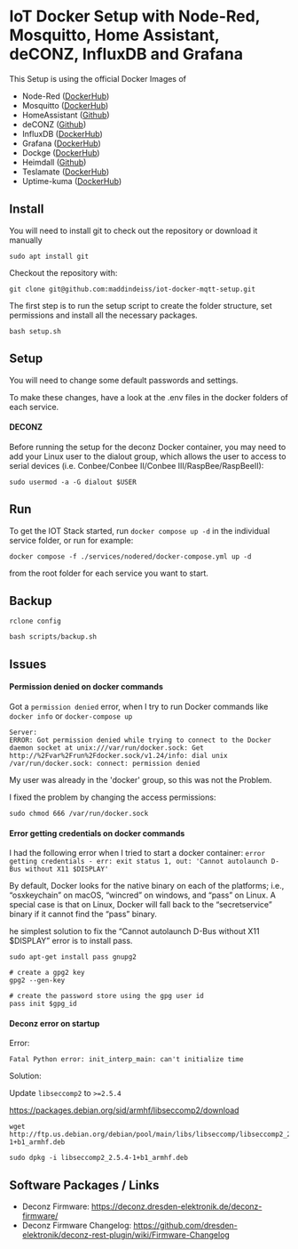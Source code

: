 # IoT Docker Setup with Node-Red, Mosquitto, Home Assistant, deCONZ, InfluxDB and Grafana

This Setup is using the official Docker Images of
* Node-Red ([DockerHub](https://hub.docker.com/r/nodered/node-red/))
* Mosquitto ([DockerHub](https://hub.docker.com/_/eclipse-mosquitto/))
* HomeAssistant ([Github](https://github.com/home-assistant/core/pkgs/container/raspberrypi4-homeassistant))
* deCONZ ([Github](https://github.com/deconz-community/deconz-docker/pkgs/container/deconz-docker))
* InfluxDB ([DockerHub](https://hub.docker.com/_/influxdb))
* Grafana ([DockerHub](https://hub.docker.com/r/grafana/grafana/))
* Dockge ([DockerHub](https://hub.docker.com/r/louislam/dockge))
* Heimdall ([Github](https://github.com/linuxserver/docker-heimdall/pkgs/container/heimdall))
* Teslamate ([DockerHub](https://hub.docker.com/r/teslamate/teslamate))
* Uptime-kuma ([DockerHub](https://hub.docker.com/r/louislam/uptime-kuma/))


## Install

You will need to install git to check out the repository or download it manually

```
sudo apt install git
```

Checkout the repository with:

```
git clone git@github.com:maddindeiss/iot-docker-mqtt-setup.git 
```

The first step is to run the setup script to create the folder structure, set permissions and install all the necessary packages.

```
bash setup.sh
```


## Setup

You will need to change some default passwords and settings. 

To make these changes, have a look at the .env files in the docker folders of each service.

#### DECONZ
Before running the setup for the deconz Docker container, you may need to add your Linux user to the dialout group, which allows the user to access to serial devices (i.e. Conbee/Conbee II/Conbee III/RaspBee/RaspBeeII):
```
sudo usermod -a -G dialout $USER
```

## Run

To get the IOT Stack started, run ``docker compose up -d`` in the individual service folder, or run for example:

``docker compose -f ./services/nodered/docker-compose.yml up -d``

from the root folder for each service you want to start.


## Backup

```
rclone config
```

```
bash scripts/backup.sh
```



## Issues

#### Permission denied on docker commands

Got a ```permission denied``` error, when I try to run Docker commands like ```docker info``` or ```docker-compose up```
```
Server:
ERROR: Got permission denied while trying to connect to the Docker daemon socket at unix:///var/run/docker.sock: Get http://%2Fvar%2Frun%2Fdocker.sock/v1.24/info: dial unix /var/run/docker.sock: connect: permission denied
```

My user was already in the 'docker' group, so this was not the Problem.

I fixed the problem by changing the access permissions:
```
sudo chmod 666 /var/run/docker.sock
```

#### Error getting credentials on docker commands
I had the following error when I tried to start a docker container: 
```error getting credentials - err: exit status 1, out: 'Cannot autolaunch D-Bus without X11 $DISPLAY'```

By default, Docker looks for the native binary on each of the platforms; i.e., “osxkeychain” on macOS, “wincred” on windows, and “pass” on Linux. A special case is that on Linux, Docker will fall back to the “secretservice” binary if it cannot find the “pass” binary.

he simplest solution to fix the “Cannot autolaunch D-Bus without X11 $DISPLAY” error is to install pass.

```
sudo apt-get install pass gnupg2

# create a gpg2 key
gpg2 --gen-key

# create the password store using the gpg user id
pass init $gpg_id
```

#### Deconz error on startup

Error:
```
Fatal Python error: init_interp_main: can't initialize time
```

Solution: 

Update ```libseccomp2``` to ```>=2.5.4```

https://packages.debian.org/sid/armhf/libseccomp2/download

```
wget http://ftp.us.debian.org/debian/pool/main/libs/libseccomp/libseccomp2_2.5.4-1+b1_armhf.deb

sudo dpkg -i libseccomp2_2.5.4-1+b1_armhf.deb

```

## Software Packages / Links

* Deconz Firmware: https://deconz.dresden-elektronik.de/deconz-firmware/
* Deconz Firmware Changelog: https://github.com/dresden-elektronik/deconz-rest-plugin/wiki/Firmware-Changelog

